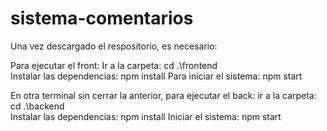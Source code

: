﻿# sistema-comentarios
 
 Una vez descargado el respositorio, es necesario:
 
 Para ejecutar el front:
 Ir a la carpeta: cd .\frontend\
 Instalar las dependencias: npm install
 Para iniciar el sistema: npm start
 
 En otra terminal sin cerrar la anterior, para ejecutar el back:
 ir a la carpeta: cd .\backend\
 Instalar las dependencias: npm install
 Iniciar el sistema: npm start
